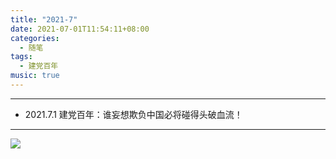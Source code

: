 ```yaml
---
title: "2021-7"
date: 2021-07-01T11:54:11+08:00
categories:
  - 随笔
tags:
  - 建党百年
music: true
---
```

> 
<!--more-->


<!-- music -->

<meting-js
	name="推开世界的门"
	artist="杨乃文"
	url="https://cdn.jsdelivr.net/gh/xunhs-hosts/media@master/%E6%8E%A8%E5%BC%80%E4%B8%96%E7%95%8C%E7%9A%84%E9%97%A8%20-%20%E6%9D%A8%E4%B9%83%E6%96%87-eefcf7.mp3" >
</meting-js>

------------

<!-- content -->

- 2021.7.1 建党百年：谁妄想欺负中国必将碰得头破血流！
---

<!-- pic -->
![](https://cdn.jsdelivr.net/gh/xunhs-hosts/pic@master/20210701115818.jpg)